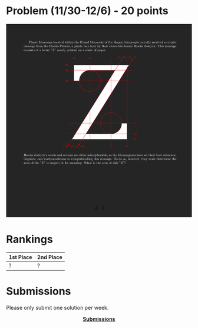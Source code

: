 # Problem (11/30-12/6) - 20 points
<p align="center"><img src="https://raw.githubusercontent.com/GodwinMHS/godwinmhs.github.io/main/images/w6p_b.jpg?raw=true"/></p>

# Rankings

|**1st Place**|**2nd Place**|
|----|----|
|?|?|

# Submissions
Please only submit one solution per week.

<p align="center"><a href="https://forms.gle/LkS4FUbpjBKcoiww6"><b>Submissions</b></a></p>
